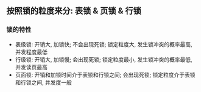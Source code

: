 ## 按照锁的粒度来分: **表锁 & 页锁 & 行锁**

### 锁的特性

- 表级锁: 开销大, 加锁快; 不会出现死锁; 锁定粒度大, 发生锁冲突的概率最高, 并发程度最低
- 行级锁: 开销大, 加锁慢; 会出现死锁; 锁定粒度最小, 发生锁冲突的概率最低, 并发读页最高
- 页面锁: 开销和加锁时间介于表锁和行锁之间; 会出现死锁; 锁定粒度介于表锁和行锁之间, 并发度一般
